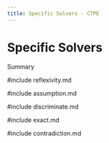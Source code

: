 ```yaml
---
title: Specific Solvers - CTPE
---
```


# Specific Solvers

Summary

#include reflexivity.md

#include assumption.md

#include discriminate.md

#include exact.md

#include contradiction.md
